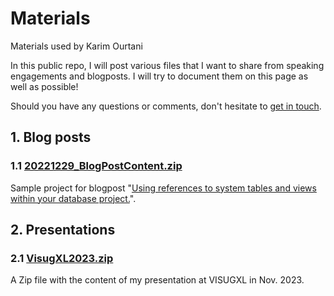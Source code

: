 # Materials
Materials used by Karim Ourtani

In this public repo, I will post various files that I want to share from speaking engagements and blogposts. I will try to document them on this page as well as possible!

Should you have any questions or comments, don't hesitate to [get in touch](mailto:github@sqlko.net).

## 1. Blog posts

### 1.1 [20221229_BlogPostContent.zip](https://github.com/sqlko/materials/blob/main/blogposts/20221229_BlogPostContent.zip)
Sample project for blogpost "[Using references to system tables and views within your database project.](https://blog.sqlko.net/001-2022-12-29-using-references-to-system-tables)".


## 2. Presentations

### 2.1 [VisugXL2023.zip](https://github.com/sqlko/materials/blob/main/presentations/VisugXL2023.zip)
A Zip file with the content of my presentation at VISUGXL in Nov. 2023.